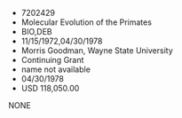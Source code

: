 * 7202429
* Molecular Evolution of the Primates
* BIO,DEB
* 11/15/1972,04/30/1978
* Morris Goodman, Wayne State University
* Continuing Grant
*   name not available
* 04/30/1978
* USD 118,050.00

NONE